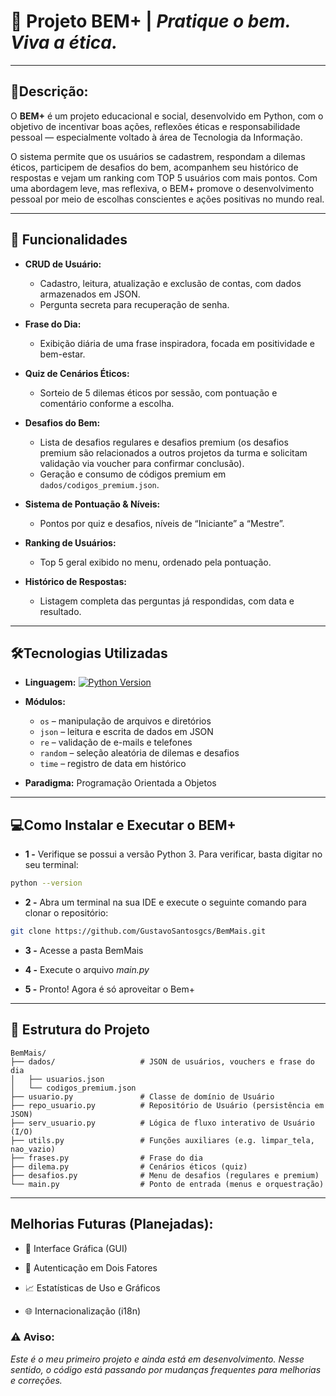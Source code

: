 # 🧠 **Projeto BEM+ | _Pratique o bem. Viva a ética._** 
---

##   📌**Descrição:**

O **BEM+** é um projeto educacional e social, desenvolvido em Python, com o objetivo de incentivar boas ações, reflexões éticas e responsabilidade pessoal — especialmente voltado à área de Tecnologia da Informação.

O sistema permite que os usuários se cadastrem, respondam a dilemas éticos, participem de desafios do bem, acompanhem seu histórico de respostas e vejam um ranking com TOP 5 usuários com mais pontos. Com uma abordagem leve, mas reflexiva, o BEM+ promove o desenvolvimento pessoal por meio de escolhas conscientes e ações positivas no mundo real.

---
## 🚀 **Funcionalidades**

- **CRUD de Usuário:**  
  - Cadastro, leitura, atualização e exclusão de contas, com dados armazenados em JSON.  
  - Pergunta secreta para recuperação de senha.

- **Frase do Dia:**  
  - Exibição diária de uma frase inspiradora, focada em positividade e bem-estar.

- **Quiz de Cenários Éticos:**  
  - Sorteio de 5 dilemas éticos por sessão, com pontuação e comentário conforme a escolha.  

- **Desafios do Bem:**  
  - Lista de desafios regulares e desafios premium (os desafios premium são relacionados a outros projetos da turma e solicitam validação via voucher para confirmar conclusão).  
  - Geração e consumo de códigos premium em `dados/codigos_premium.json`.

- **Sistema de Pontuação & Níveis:**  
  - Pontos por quiz e desafios, níveis de “Iniciante” a “Mestre”.

- **Ranking de Usuários:**  
  - Top 5 geral exibido no menu, ordenado pela pontuação.

- **Histórico de Respostas:**  
  - Listagem completa das perguntas já respondidas, com data e resultado.

---
## 🛠️**Tecnologias Utilizadas**

- **Linguagem:** [![Python Version](https://img.shields.io/badge/python-3.10+-blue)](https://www.python.org/)

- **Módulos:**  
  - `os` – manipulação de arquivos e diretórios  
  - `json` – leitura e escrita de dados em JSON  
  - `re` – validação de e-mails e telefones  
  - `random` – seleção aleatória de dilemas e desafios  
  - `time` – registro de data em histórico  

- **Paradigma:** Programação Orientada a Objetos 
 
---
##  💻**Como Instalar e Executar o BEM+**

- **1 -** Verifique se possui a versão Python 3.
  Para verificar, basta digitar no seu terminal: 
```bash
python --version
```  
- **2 -** Abra um terminal na sua IDE e execute o seguinte comando para clonar o repositório:

```bash
git clone https://github.com/GustavoSantosgcs/BemMais.git
```

- **3 -** Acesse a pasta BemMais

- **4 -** Execute o arquivo *main.py*

- **5 -** Pronto! Agora é só aproveitar o Bem+

---
## 📁 **Estrutura do Projeto**
```
BemMais/
├── dados/                   # JSON de usuários, vouchers e frase do dia
│   ├── usuarios.json
│   └── codigos_premium.json
├── usuario.py               # Classe de domínio de Usuário
├── repo_usuario.py          # Repositório de Usuário (persistência em JSON)
├── serv_usuario.py          # Lógica de fluxo interativo de Usuário (I/O)
├── utils.py                 # Funções auxiliares (e.g. limpar_tela, nao_vazio)
├── frases.py                # Frase do dia
├── dilema.py                # Cenários éticos (quiz)
├── desafios.py              # Menu de desafios (regulares e premium)
└── main.py                  # Ponto de entrada (menus e orquestração)
```
---
## **Melhorias Futuras (Planejadas):**

- 🎨 Interface Gráfica (GUI)

- 🔐 Autenticação em Dois Fatores

- 📈 Estatísticas de Uso e Gráficos

- 🌐 Internacionalização (i18n)


### ⚠️ **Aviso:**
 *Este é o meu primeiro projeto e ainda está em desenvolvimento. Nesse sentido, o código está passando por mudanças frequentes para melhorias e correções.*